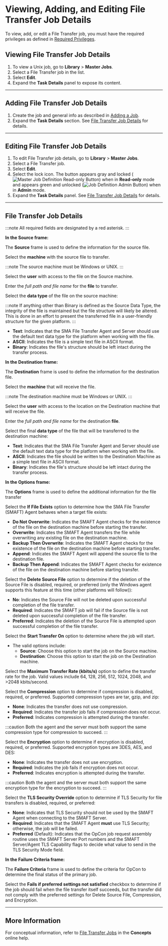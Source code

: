 # Viewing, Adding, and Editing File Transfer Job Details

To view, add, or edit a File Transfer job, you must have the required privileges as defined in [Required Privileges](../Accessing-Master-Jobs.md#required-privileges).

## Viewing File Transfer Job Details

1. To view a Unix job, go to **Library** > **Master Jobs**.
1. Select a File Transfer job in the list.
1. Select **Edit**.
1. Expand the **Task Details** panel to expose its content.

---

## Adding File Transfer Job Details

1. Create the job and general info as described in [Adding a Job](../../Adding-Master-Jobs.md).
1. Expand the **Task Details** section. See [File Transfer Job Details](#File-Transfer-Job-Details) for details.

---

## Editing File Transfer Job Details

1. To edit File Transfer job details, go to **Library** > **Master Jobs**.
1. Select a File Transfer job.
1. Select **Edit**.
1. Select the lock icon. The button appears gray and locked (![Master Job Definition Read-only Button](../../../../../../../Resources/Images/SM/Daily-Job-Definition-Read-only-Button.png 'Master Job Definition Read-only Button'))
   when in **Read-only** mode and appears green and unlocked (![Job Definition Admin Button](../../../../../../../Resources/Images/SM/Daily-Job-Definition-Admin-Button.png 'Job Definition Admin Button'))
   when in **Admin** mode.
1. Expand the **Task Details** panel. See [File Transfer Job Details](#File-Transfer-Job-Details) for details.

---

## File Transfer Job Details

:::note
All required fields are designated by a red asterisk.
:::

**In the Source frame:**

The **Source** frame is used to define the information for the source
file.

Select the **machine** with the source file to transfer.

:::note
The source machine must be Windows or UNIX.
:::

Select the **user** with access to the file on the Source machine.

Enter the _full path and file name_ for the **file** to transfer.

Select the **data type** of the file on the source machine:

:::note
If anything other than Binary is defined as the Source Data Type, the integrity of the file is maintained but the file structure will likely be altered. This is done in an effort to present the transferred file in a user-friendly structure for the given platform.
:::

- **Text**: Indicates that the SMA File Transfer Agent and Server
  should use the default text data type for the platform when working
  with the file.
- **ASCII**: Indicates the file is a simple text file in ASCII format.
- **Binary**: Indicates the file's structure should be left intact
  during the transfer process.

**In the Destination frame:**

The **Destination** frame is used to define the information for the
destination file.

Select the **machine** that will receive the file.

:::note
The destination machine must be Windows or UNIX.
:::

Select the **user** with access to the location on the Destination
machine that will receive the file.

Enter the _full path and file name_ for the destination **file**.

Select the final **data type** of the file that will be transferred to
the destination machine:

- **Text**: Indicates that the SMA File Transfer Agent and Server
  should use the default text data type for the platform when working
  with the file.
- **ASCII**: Indicates the file should be written to the Destination
  Machine as a simple text file in ASCII format.
- **Binary**: Indicates the file's structure should be left intact
  during the transfer process.

**In the Options frame:**

The **Options** frame is used to define the additional information for
the file transfer

Select the **If File Exists** option to determine how the SMA File
Transfer (SMAFT) Agent behaves when a target file exists:

- **Do Not Overwrite**: Indicates the SMAFT Agent checks for the
  existence of the file on the destination machine before starting the
  transfer.
- **Overwrite**: Indicates the SMAFT Agent transfers the file while
  overwriting any existing file on the destination machine.
- **Backup Then Overwrite**: Indicates the SMAFT Agent checks for the
  existence of the file on the destination machine before starting
  transfer.
- **Append**: Indicates the SMAFT Agent will append the source file to
  the destination file.
- **Backup Then Append**: Indicates the SMAFT Agent checks for
  existence of the file on the destination machine before starting
  transfer.

Select the **Delete Source File** option to determine if the deletion of
the Source File is disabled, required, or preferred (only the Windows
agent supports this feature at this time (other platforms will follow)):

- **No**: Indicates the Source File will not be deleted upon
  successful completion of the file transfer.
- **Required**: Indicates the SMAFT job will fail if the Source file
  is not deleted upon successful completion of the file transfer.
- **Preferred**: Indicates the deletion of the Source File is
  attempted upon successful completion of the file transfer.

Select the **Start Transfer On** option to determine where the job will
start.

- The valid options include:
  - **Source**: Choose this option to start the job on the Source
    machine.
  - **Destination**: Choose this option to start the job on the
    Destination machine.

Select the **Maximum Transfer Rate (kbits/s)** option to define the
transfer rate for the job. Valid values include 64, 128, 256, 512, 1024,
2048, and \>2048 kbits/second.

Select the **Compression** option to determine if compression is
disabled, required, or preferred. Supported compression types are tar,
gzip, and zip:

- **None**: Indicates the transfer does not use compression.
- **Required**: Indicates the transfer job fails if compression does
  not occur.
- **Preferred**: Indicates compression is attempted during the
  transfer.

:::caution
Both the agent and the server must both support the same compression type for compression to succeed.
:::

Select the **Encryption** option to determine if encryption is disabled,
required, or preferred. Supported encryption types are 3DES, AES, and
DES:

- **None**: Indicates the transfer does not use encryption.
- **Required**: Indicates the job fails if encryption does not occur.
- **Preferred**: Indicates encryption is attempted during the
  transfer.

:::caution
Both the agent and the server must both support the same encryption type for the encryption to succeed.
:::

Select the **TLS Security Override** option to determine if TLS Security
for file transfers is disabled, required, or preferred:

- **None**: Indicates that TLS Security should not be used by the SMAFT Agent when connecting to the SMAFT Server.
- **Required**: Indicates that the SMAFT Agent **must** use TLS Security; otherwise, the job will be failed.
- **Preferred** (Default): Indicates that the OpCon job request
  assembly routine uses the SMAFT Server Port numbers and the SMAFT
  Server/Agent TLS Capability flags to decide what value to send in
  the TLS Security Mode field.

**In the Failure Criteria frame:**

The **Failure Criteria** frame is used to define the criteria for
OpCon to determine the final status of the
primary job.

Select the **Fails if preferred settings not satisfied** checkbox to
determine if the job should fail when the file transfer itself succeeds,
but the transfer did not comply with the preferred settings for Delete
Source File, Compression, and Encryption.

---

## More Information

For conceptual information, refer to [File Transfer Jobs](../../../../../../../job-types/file-transfer.md) in
the **Concepts** online help.
